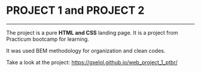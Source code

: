 # PROJECT 1 and PROJECT 2
---------------------------

The project is a pure **HTML and CSS** landing page. It is a project from Practicum bootcamp for learning.

It was used BEM methodology for organization and clean codes.

Take a look at the project: https://gxelol.github.io/web_project_1_ptbr/

